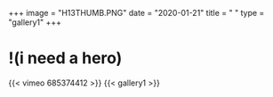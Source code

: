 +++
image = "H13THUMB.PNG"
date = "2020-01-21"
title = " "
type = "gallery1"
+++

# !(i need a hero)
{{< vimeo 685374412 >}}
{{< gallery1 >}}   
<!-- 
Η  γλυπτική αφήγηση του Νουράκο οργανώνεται σε τρία επίπεδα,
διαστάσεις:τον χρόνο που προκύπτει από τις κατασκευαστικές και
συνθετικές  εκδοχές του μοτίβου- γλυπτού της αγελάδας, τον χώρο που αυτό
καταλαμβάνει, καθώς και τον τόπο που δομεί η ίδια η σύνθεση συνολικά	στην
ανάπτυξή  της.  
Η  παρουσία της αγελάδας ως θαμιστικού μοτίβου σε όλες τις κατασκευές της
σύνθεσης  δημιουργεί αίσθηση χρονικής διάρκειας καθώς προϋποθέτει την
μετάβαση  και την κίνηση ως συστατικό της διαρκούς κι επίμονης παρουσίας
της  αλλά και την διαδικασία της δημιουργίας της μέσα στον χρόνο από την
πλευρά  του γλύπτη. Ο χρόνος της αφήγησης, ως ολοκληρωμένης κατασκευής,
και  ο χρόνος της δημιουργίας υποχρεώνουν τον παρατηρητή να δει όχι μόνο
την  κάθε σύνθεση ως αυτόνομη, αλλά και	με  διαφορετικό μάτι κάθε φορά.
Η	σχέση  του γλυπτού- αγελάδας με τον τόπο και την θέση που καταλαμβάνει
στις  επιμέρους συνθέσεις δεν είναι εξωτερική αλλά οργανική. Συνδέεται με
αυτές  με καλώδια usb,	σωληνώσεις, αδιάρρηκτους μίτους που προέρχονται από
συμπαγή  υλικά. Προκύπτει μέσα από τα σπλάχνα της σύνθεσης. Η αίσθηση
ωστόσο ότι η σύνδεση της αγελάδας  με την κάθε  σύνθεση χωριστά έχει
σχεδόν  μια αμετάκλητη μονιμότητα υπονομεύεται από την παρουσία του γλυπτού
σε  όλες τις συνθέσεις. Ακυρώνεται έτσι ο τόπος αλλά και η βεβαιότητα, ίσως
και  η σημασία, των	εύκολων  κι αυτονόητων ερμηνευτικών προσεγγίσεων.
Αντιθέτως η σχολαστική επανάληψη  του μοτίβου  απελευθερώνει ένα πλήθος
τρόπων  ανάγνωσης της συνολικής κατασκευής.  
Μαζί  με τον τόπο χάνει το νόημά του και ο χρόνος, το βάρος, ο όγκος και
η  υφή των υλικών, με αποτέλεσμα το βασικό σύμβολο της αφήγησης, η αγελάδα,
να  φωτίζεται και ως διανοητική κατασκευή και εικόνα. Η διανοητική διάσταση
της  κατασκευής του Νουράκο είναι αυτή που επιβάλλει τους συμβολισμούς
και  τις αρχετυπικές αναγωγές. Η δέσμια και ταυτόχρονα ελεύθερη αγελάδα,
που  ξεπηδά μέσα από το σκιρτούν τσιμέντο, φέρνει στον νου την Περσεφόνη,
την  υποχθόνια σκλαβωμένη, που βγαίνει στο φως για να αισθητοποιήσει την
αναγέννηση  και την ζωή, για να απαλλαγεί από την δυναστεία του χρόνου και
του  τόπου, χωρίς να ξεχνά ούτε στιγμή ότι	είναι  δεμένη, όπως η αγελάδα
του  Μωραϊτη, με τον θάνατο.    
**Ε. Λιαροπούλου**  
Φιλόλογος-συγγραφέας-κριτικός

-->


<!-- The [Grand Canyon](https://en.wikipedia.org/w/index.php?title=Grand_Canyon&oldid=952699432)  -->

